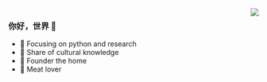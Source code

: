 
<img align="right" src="https://github-readme-stats.vercel.app/api?username=haoqiyung&show_icons=true&theme=radical" />

### 你好，世界 👋

- :orange_book: Focusing on python and research
- :hammer: Share of cultural knowledge
- :ram: Founder the home
- :meat_on_bone: Meat lover



